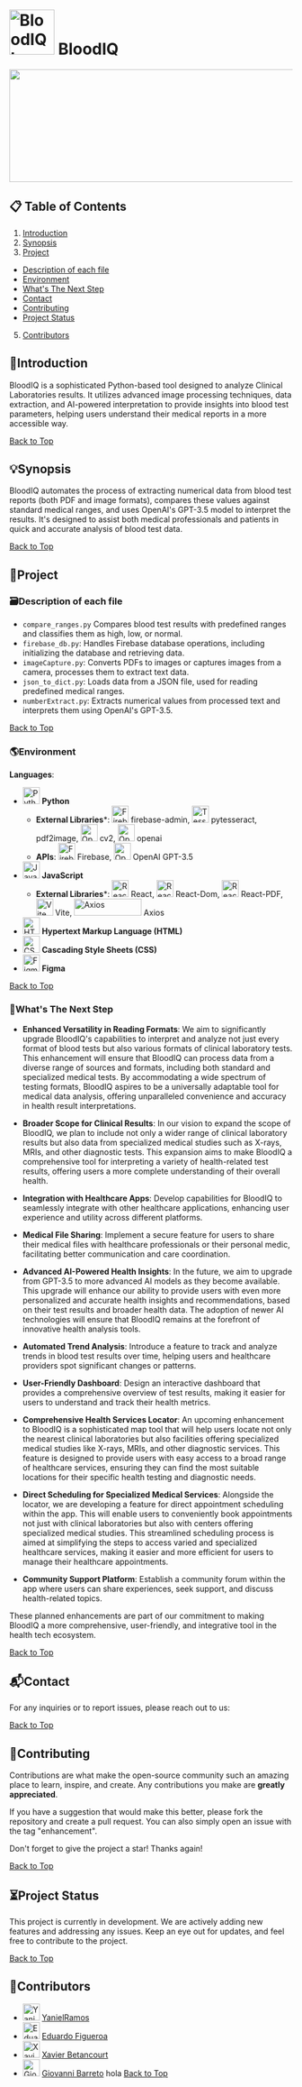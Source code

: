 <a name="top"></a>
<h1><img src="https://github.com/semaed/BloodIQ-Copy/blob/main/Languages%20Icons/Logo.jpeg" alt="BloodIQ Logo" width="80" height="80"/> BloodIQ</h1>
<p align="center">
  <img src="https://github.com/semaed/BloodIQ-Copy/blob/main/Banner/BloodIQ.jpeg" width="750" height="200">
</p>

## **📋 Table of Contents**
1. [Introduction](#introduction)
2. [Synopsis](#synopsis)
3. [Project](#Project)
  - [Description of each file](#description-of-each-file)
  - [Environment](#environment)
  - [What's The Next Step](#whats-the-next-step)
  - [Contact](#contact)
  - [Contributing](#contributing)
  - [Project Status](#project-status)
5. [Contributors](#contributors)

## **📜Introduction**
BloodIQ is a sophisticated Python-based tool designed to analyze Clinical Laboratories results. It utilizes advanced image 
processing techniques, data extraction, and AI-powered interpretation to provide insights into blood test parameters, 
helping users understand their medical reports in a more accessible way.

[Back to Top](#top)

## **💡Synopsis**
BloodIQ automates the process of extracting numerical data from blood test reports (both PDF and image formats), 
compares these values against standard medical ranges, and uses OpenAI's GPT-3.5 model to interpret the results. 
It's designed to assist both medical professionals and patients in quick and accurate analysis of blood test data.

[Back to Top](#top)

## **💽Project**

### **🗃Description of each file**
- `compare_ranges.py` Compares blood test results with predefined ranges and classifies them as high, low, or normal.
- `firebase_db.py`: Handles Firebase database operations, including initializing the database and retrieving data.
- `imageCapture.py`: Converts PDFs to images or captures images from a camera, processes them to extract text data.
- `json_to_dict.py`: Loads data from a JSON file, used for reading predefined medical ranges.
- `numberExtract.py`: Extracts numerical values from processed text and interprets them using OpenAI's GPT-3.5.

[Back to Top](#top)


### **🌎Environment**
**Languages**: 
  -  <img src="https://github.com/semaed/BloodIQ-Copy/blob/main/Languages%20Icons/Python.png" alt="Python" width="30" height="30"/> **Python**
      - **External Libraries***: <img src="https://github.com/semaed/BloodIQ-Copy/blob/main/Languages%20Icons/Firebase.png" alt="Firebase" width="30" height="30"/> firebase-admin, <img src="https://github.com/semaed/BloodIQ-Copy/blob/main/Languages%20Icons/Tesseract.png" alt="Tesseract" width="30" height="30"/> pytesseract, pdf2image, <img src="https://github.com/semaed/BloodIQ-Copy/blob/main/Languages%20Icons/OpenCV.png" alt="OpenCV" width="30" height="30"/> cv2, <img src="https://github.com/semaed/BloodIQ-Copy/blob/main/Languages%20Icons/OpenAI.png" alt="OpenAI" width="30" height="30"/> openai
      - **APIs**: <img src="https://github.com/semaed/BloodIQ-Copy/blob/main/Languages%20Icons/Firebase.png" alt="Firebase" width="30" height="30"/> Firebase, <img src="https://github.com/semaed/BloodIQ-Copy/blob/main/Languages%20Icons/OpenAI.png" alt="OpenAI" width="30" height="30"/> OpenAI GPT-3.5
  - <img src="https://github.com/semaed/BloodIQ-Copy/blob/main/Languages%20Icons/JavaScript.png" alt="JavaScript" width="30" height="30"/> **JavaScript**
    - **External Libraries***: <img src="https://github.com/semaed/BloodIQ-Copy/blob/main/Languages%20Icons/React.png" alt="React" width="30" height="30"/> React, <img src="https://github.com/semaed/BloodIQ-Copy/blob/main/Languages%20Icons/React.png" alt="React" width="30" height="30"/> React-Dom, <img src="https://github.com/semaed/BloodIQ-Copy/blob/main/Languages%20Icons/React.png" alt="React" width="30" height="30"/> React-PDF, <img src="https://github.com/semaed/BloodIQ-Copy/blob/main/Languages%20Icons/Vite.png" alt="Vite" width="30" height="30"/> Vite, <img src="https://github.com/semaed/BloodIQ-Copy/blob/main/Languages%20Icons/Axios.png" alt="Axios" width="120" height="30"/> Axios
  - <img src="https://github.com/semaed/BloodIQ-Copy/blob/main/Languages%20Icons/HTML.png" alt="HTML" width="30" height="30"/> **Hypertext Markup Language (HTML)**
  - <img src="https://github.com/semaed/BloodIQ-Copy/blob/main/Languages%20Icons/CSS.png" alt="CSS" width="30" height="30"/> **Cascading Style Sheets (CSS)**
  - <img src="https://github.com/semaed/BloodIQ-Copy/blob/main/Languages%20Icons/Figma.png" alt="Figma" width="30" height="30"/> **Figma**
   
[Back to Top](#top)

### **📡What's The Next Step**
- **Enhanced Versatility in Reading Formats**: We aim to significantly upgrade BloodIQ's capabilities to interpret and analyze not just every format of blood tests but also various formats of clinical laboratory tests. This enhancement will ensure that BloodIQ can process data from a diverse range of sources and formats, including both standard and specialized medical tests. By accommodating a wide spectrum of testing formats, BloodIQ aspires to be a universally adaptable tool for medical data analysis, offering unparalleled convenience and accuracy in health result interpretations.

- **Broader Scope for Clinical Results**: In our vision to expand the scope of BloodIQ, we plan to include not only a wider range of clinical laboratory results but also data from specialized medical studies such as X-rays, MRIs, and other diagnostic tests. This expansion aims to make BloodIQ a comprehensive tool for interpreting a variety of health-related test results, offering users a more complete understanding of their overall health.

- **Integration with Healthcare Apps**: Develop capabilities for BloodIQ to seamlessly integrate with other healthcare applications, enhancing user experience and utility across different platforms.

- **Medical File Sharing**: Implement a secure feature for users to share their medical files with healthcare professionals or their personal medic, facilitating better communication and care coordination.
- **Advanced AI-Powered Health Insights**: In the future, we aim to upgrade from GPT-3.5 to more advanced AI models as they become available. This upgrade will enhance our ability to provide users with even more personalized and accurate health insights and recommendations, based on their test results and broader health data. The adoption of newer AI technologies will ensure that BloodIQ remains at the forefront of innovative health analysis tools.
- **Automated Trend Analysis**: Introduce a feature to track and analyze trends in blood test results over time, helping users and healthcare providers spot significant changes or patterns.
- **User-Friendly Dashboard**: Design an interactive dashboard that provides a comprehensive overview of test results, making it easier for users to understand and track their health metrics.
- **Comprehensive Health Services Locator**: An upcoming enhancement to BloodIQ is a sophisticated map tool that will help users locate not only the nearest clinical laboratories but also facilities offering specialized medical studies like X-rays, MRIs, and other diagnostic services. This feature is designed to provide users with easy access to a broad range of healthcare services, ensuring they can find the most suitable locations for their specific health testing and diagnostic needs.
- **Direct Scheduling for Specialized Medical Services**: Alongside the locator, we are developing a feature for direct appointment scheduling within the app. This will enable users to conveniently book appointments not just with clinical laboratories but also with centers offering specialized medical studies. This streamlined scheduling process is aimed at simplifying the steps to access varied and specialized healthcare services, making it easier and more efficient for users to manage their healthcare appointments.
- **Community Support Platform**: Establish a community forum within the app where users can share experiences, seek support, and discuss health-related topics.

These planned enhancements are part of our commitment to making BloodIQ a more comprehensive, user-friendly, and integrative tool in the health tech ecosystem.

[Back to Top](#top)

## **📬Contact**
For any inquiries or to report issues, please reach out to us:

[Back to Top](#top)

## **📂Contributing**
Contributions are what make the open-source community such an amazing place to learn, inspire, and create. Any contributions you make are **greatly appreciated**.

If you have a suggestion that would make this better, please fork the repository and create a pull request. You can also simply open an issue with the tag "enhancement".

Don't forget to give the project a star! Thanks again!

[Back to Top](#top)

## **⏳Project Status**
This project is currently in development. We are actively adding new features and addressing any issues. Keep an eye out for updates, and feel free to contribute to the project.

[Back to Top](#top)


## 🤝Contributors
- <img src="https://github.com/semaed/BloodIQ-Copy/blob/main/Languages%20Icons/Logo.jpeg" alt="Yaniel Ramos" width="30" height="30"/> <a href="https://github.com/YanielRamos" target="_blank">YanielRamos</a>
- <img src="https://github.com/semaed/BloodIQ-Copy/blob/main/Languages%20Icons/Logo.jpeg" alt="Eduardo Figueroa" width="30" height="30"/> <a href="https://github.com/semaed" target="_blank">Eduardo Figueroa</a>
- <img src="https://github.com/semaed/BloodIQ-Copy/blob/main/Languages%20Icons/Logo.jpeg" alt="Xavier Betancourt" width="30" height="30"/> <a href="https://github.com/Xespinosa" target="_blank">Xavier Betancourt</a>
- <img src="https://github.com/semaed/BloodIQ-Copy/blob/main/Languages%20Icons/Logo.jpeg" alt="Giovanni Barreto" width="30" height="30"/> <a href="https://github.com/gbc6292" target="_blank">Giovanni Barreto</a>
hola
[Back to Top](#top)
